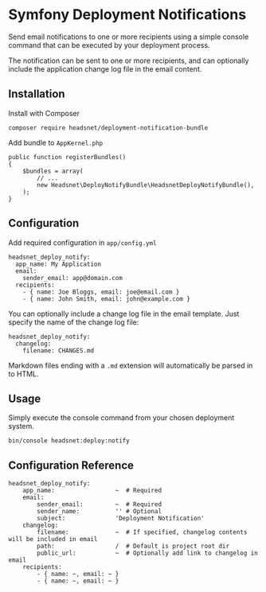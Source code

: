 # Symfony Deployment Notifications

Send email notifications to one or more recipients using a simple console command 
that can be executed by your deployment process.

The notification can be sent to one or more recipients, and can optionally include 
the application change log file in the email content.

## Installation

Install with Composer

`composer require headsnet/deployment-notification-bundle`

Add bundle to `AppKernel.php`

```
public function registerBundles()
{
    $bundles = array(
        // ...
        new Headsnet\DeployNotifyBundle\HeadsnetDeployNotifyBundle(),
    );
}
```

## Configuration

Add required configuration in `app/config.yml`

```
headsnet_deploy_notify:
  app_name: My Application
  email:
    sender_email: app@domain.com
  recipients:
    - { name: Joe Bloggs, email: joe@email.com }
    - { name: John Smith, email: john@example.com }
```

You can optionally include a change log file in the email template. 
Just specify the name of the change log file:

```
headsnet_deploy_notify:
  changelog:
    filename: CHANGES.md
```

Markdown files ending with a `.md` extension will automatically be parsed in to HTML.

## Usage

Simply execute the console command from your chosen deployment system.

`bin/console headsnet:deploy:notify`

## Configuration Reference

```
headsnet_deploy_notify:
	app_name:                 ~  # Required
	email:
	    sender_email:         ~  # Required
	    sender_name:          '' # Optional
	    subject:              'Deployment Notification'
	changelog:
	    filename:             ~  # If specified, changelog contents will be included in email
	    path:                 /  # Default is project root dir
	    public_url:           ~  # Optionally add link to changelog in email
	recipients:
	    - { name: ~, email: ~ }
	    - { name: ~, email: ~ }

```

